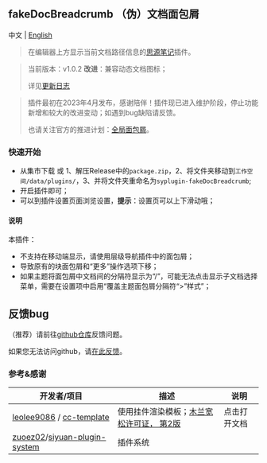 ## fakeDocBreadcrumb （伪）文档面包屑

中文 | [English](README.md)

> 在编辑器上方显示当前文档路径信息的[思源笔记](https://github.com/siyuan-note/siyuan)插件。

> 当前版本：v1.0.2 **改进**：兼容动态文档图标；
>
> 详见[更新日志](CHANGELOG.md)

> 插件最初在2023年4月发布，感谢陪伴！插件现已进入维护阶段，停止功能新增和较大的改进变动；如遇到bug缺陷请反馈。
> 
> 也请关注官方的推进计划：[全局面包屑](https://github.com/siyuan-note/siyuan/issues/3007)。

### 快速开始

- 从集市下载 或 1、解压Release中的`package.zip`，2、将文件夹移动到`工作空间/data/plugins/`，3、并将文件夹重命名为`syplugin-fakeDocBreadcrumb`;
- 开启插件即可；
- 可以到插件设置页面浏览设置，**提示**：设置页可以上下滑动哦；

#### 说明

本插件：
- 不支持在移动端显示，请使用层级导航插件中的面包屑；
- 导致原有的块面包屑和“更多”操作选项下移；
- 如果主题将面包屑中文档间的分隔符显示为“/”，可能无法点击显示子文档选择菜单，需要在设置项中启用“覆盖主题面包屑分隔符“>”样式”；

## 反馈bug

（推荐）请前往[github仓库](https://github.com/OpaqueGlass/syplugin-fakeDocBreadcrumb)反馈问题。

如果您无法访问github，请[在此反馈](https://wj.qq.com/s2/12395364/b69f/)。

### 参考&感谢

| 开发者/项目                                                  | 描述                                                         | 说明         |
| ------------------------------------------------------------ | ------------------------------------------------------------ | ------------ |
| [leolee9086](https://github.com/leolee9086) / [cc-template](https://github.com/leolee9086/cc-template) | 使用挂件渲染模板；[木兰宽松许可证， 第2版](https://github.com/leolee9086/cc-template/blob/main/LICENSE) | 点击打开文档 |
| [zuoez02](https://github.com/zuoez02)/[siyuan-plugin-system](https://github.com/zuoez02/siyuan-plugin-system) | 插件系统                                                     |              |
